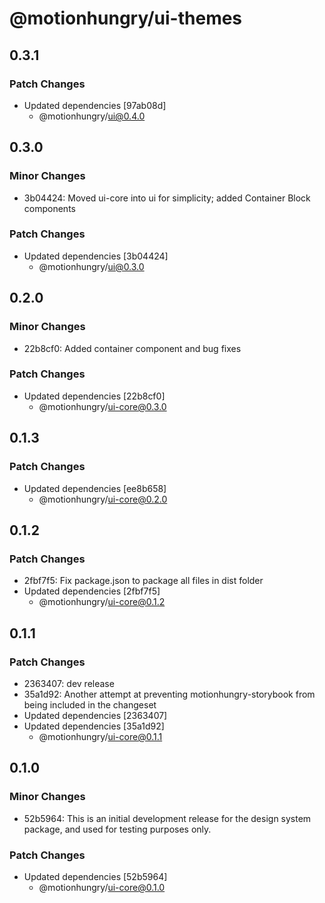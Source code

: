 # @motionhungry/ui-themes

## 0.3.1

### Patch Changes

- Updated dependencies [97ab08d]
  - @motionhungry/ui@0.4.0

## 0.3.0

### Minor Changes

- 3b04424: Moved ui-core into ui for simplicity; added Container Block components

### Patch Changes

- Updated dependencies [3b04424]
  - @motionhungry/ui@0.3.0

## 0.2.0

### Minor Changes

- 22b8cf0: Added container component and bug fixes

### Patch Changes

- Updated dependencies [22b8cf0]
  - @motionhungry/ui-core@0.3.0

## 0.1.3

### Patch Changes

- Updated dependencies [ee8b658]
  - @motionhungry/ui-core@0.2.0

## 0.1.2

### Patch Changes

- 2fbf7f5: Fix package.json to package all files in dist folder
- Updated dependencies [2fbf7f5]
  - @motionhungry/ui-core@0.1.2

## 0.1.1

### Patch Changes

- 2363407: dev release
- 35a1d92: Another attempt at preventing motionhungry-storybook from being included in the changeset
- Updated dependencies [2363407]
- Updated dependencies [35a1d92]
  - @motionhungry/ui-core@0.1.1

## 0.1.0

### Minor Changes

- 52b5964: This is an initial development release for the design system package, and used for testing purposes only.

### Patch Changes

- Updated dependencies [52b5964]
  - @motionhungry/ui-core@0.1.0
